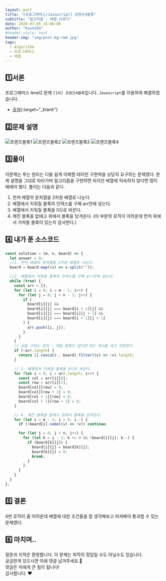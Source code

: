 ```yaml
---
layout: post
title: "[프로그래머스/Javascript] 프렌즈4블록"
subtitle: "알고리즘 - 배열 다루기"
date: 2020-07-05 14:00:00
author: "Kyun2da"
#header-style: text
header-img: "img/post-bg-rwd.jpg"
tags:
  - Algorithm
  - 프로그래머스
  - 배열
---
```


## 1️⃣서론

프로그래머스 level2 문제 `[1차] 프렌즈4블록`입니다.
`Javascript`를 이용하여 해결하였습니다.

- [출처](https://programmers.co.kr/learn/courses/30/lessons/17679){:target="\_blank"}

## 2️⃣문제 설명

![프렌즈블록1](/img/algorithm/friendsblock1.png)
![프렌즈블록2](/img/algorithm/friendsblock2.png)
![프렌즈블록3](/img/algorithm/friendsblock3.png)
![프렌즈블록4](/img/algorithm/friendsblock4.png)

## 3️⃣풀이

이문제는 푸는 원리는 다들 쉽게 이해할 테지만 구현력을 상당히 요구하는 문제였다. 문제 설명을 그대로 따라가며 알고리즘을 구현하면 되지만
배열에 익숙하지 않다면 많이 헤매야 했다. 풀이는 다음과 같다.  

1. 먼저 배열의 문자열을 2차원 배열로 나눈다.
2. 배열에서 지워질 블록의 인덱스를 구해 arr안에 넣는다.
3. 배열에서 지워질 블록을 0으로 바꾼다.
4. 깨진 블록을 없애고 위에서 블록을 당겨온다. (이 부분의 로직이 어려운데 먼저 위에서 가져올 블록이 있는지 검사한다.)

## 4️⃣ 내가 푼 소스코드

```js
const solution = (m, n, board) => {
  let answer = 0;
  //1. 먼저 배열의 문자열을 2차원 배열로 나눈다.
  board = board.map((v) => v.split(""));

  //2. 배열에서 지워질 블록의 인덱스를 구해 arr안에 넣는다.
  while (true) {
    const arr = [];
    for (let i = 0; i < m - 1; i++) {
      for (let j = 0; j < n - 1; j++) {
        if (
          board[i][j] &&
          board[i][j] === board[i + 1][j] &&
          board[i][j] === board[i][j + 1] &&
          board[i][j] === board[i + 1][j + 1]
        ) {
          arr.push([i, j]);
        }
      }
    }
    // 답을 구하는 로직 : 깨질 블록이 없다면 0인 개수를 세고 리턴한다.
    if (!arr.length) {
      return [].concat(...board).filter((v) => !v).length;
    }

    // 3. 배열에서 지워질 블록을 0으로 바꾼다.
    for (let i = 0; i < arr.length; i++) {
      const col = arr[i][0];
      const row = arr[i][1];
      board[col][row] = 0;
      board[col][row + 1] = 0;
      board[col + 1][row] = 0;
      board[col + 1][row + 1] = 0;
    }

    // 4. 깨진 블록을 없애고 위에서 블록을 당겨온다.
    for (let i = m - 1; i > 0; i--) {
      if (!board[i].some((v) => !v)) continue;

      for (let j = 0; j < n; j++) {
        for (let k = i - 1; k >= 0 && !board[i][j]; k--) {
          if (board[k][j]) {
            board[i][j] = board[k][j];
            board[k][j] = 0;
            break;
          }
        }
      }
    }
  }
};
```

## 5️⃣ 결론

4번 로직이 좀 어려운데 배열에 대한 조건들을 잘 생각해보고 따져봐야 통과할 수 있는 문제였다.

## 6️⃣ 마치며..

질문과 지적은 환영합니다. 이 문제는 최적의 정답일 수도 아닐수도 있습니다.  
궁금한게 있으시면 아래 댓글 남겨주세요.🙏  
댓글은 저에게 큰 힘이 됩니다!  
감사합니다. ❤️
